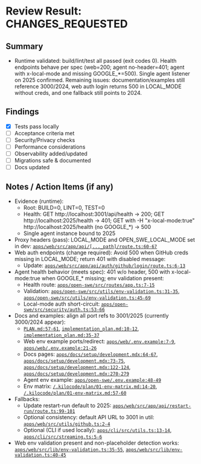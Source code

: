 # Review Result: CHANGES_REQUESTED

## Summary
- Runtime validated: build/lint/test all passed (exit codes 0). Health endpoints behave per spec (web=200; agent no-header=401; agent with x-local-mode and missing GOOGLE_*=500). Single agent listener on 2025 confirmed. Remaining issues: documentation/examples still reference 3000/2024, web auth login returns 500 in LOCAL_MODE without creds, and one fallback still points to 2024.

## Findings
- [x] Tests pass locally
- [ ] Acceptance criteria met
- [ ] Security/Privacy checks
- [ ] Performance considerations
- [ ] Observability added/updated
- [ ] Migrations safe & documented
- [ ] Docs updated

## Notes / Action Items (if any)
- Evidence (runtime):
  - Root: BUILD=0, LINT=0, TEST=0
  - Health: GET http://localhost:3001/api/health → 200; GET http://localhost:2025/health → 401; GET with -H "x-local-mode:true" http://localhost:2025/health (no GOOGLE_*) → 500
  - Single agent instance bound to 2025
- Proxy headers (pass): LOCAL_MODE and OPEN_SWE_LOCAL_MODE set in dev: [`apps/web/src/app/api/[..._path]/route.ts:60-67`](./apps/web/src/app/api/[..._path]/route.ts:60)
- Web auth endpoints (change required): Avoid 500 when GitHub creds missing in LOCAL_MODE; return 401 with disabled message:
  - Update: [`apps/web/src/app/api/auth/github/login/route.ts:6-13`](./apps/web/src/app/api/auth/github/login/route.ts:6)
- Agent health behavior (meets spec): 401 w/o header, 500 with x-local-mode:true when GOOGLE_* missing; env validation present:
  - Health route: [`apps/open-swe/src/routes/app.ts:7-15`](./apps/open-swe/src/routes/app.ts:7)
  - Validation: [`apps/open-swe/src/utils/env-validation.ts:31-35`](./apps/open-swe/src/utils/env-validation.ts:31), [`apps/open-swe/src/utils/env-validation.ts:45-69`](./apps/open-swe/src/utils/env-validation.ts:45)
  - Local-mode auth short-circuit: [`apps/open-swe/src/security/auth.ts:53-66`](./apps/open-swe/src/security/auth.ts:53)
- Docs and examples: align all port refs to 3001/2025 (currently 3000/2024 appear):
  - [`PLAN.md:57-61`](./PLAN.md:57), [`implementation_plan.md:10-12`](./implementation_plan.md:10), [`implementation_plan.md:35-37`](./implementation_plan.md:35)
  - Web env example ports/redirect: [`apps/web/.env.example:7-9`](./apps/web/.env.example:7), [`apps/web/.env.example:21-26`](./apps/web/.env.example:21)
  - Docs pages: [`apps/docs/setup/development.mdx:64-67`](./apps/docs/setup/development.mdx:64), [`apps/docs/setup/development.mdx:73-75`](./apps/docs/setup/development.mdx:73), [`apps/docs/setup/development.mdx:122-124`](./apps/docs/setup/development.mdx:122), [`apps/docs/setup/development.mdx:270-279`](./apps/docs/setup/development.mdx:270)
  - Agent env example: [`apps/open-swe/.env.example:48-49`](./apps/open-swe/.env.example:48)
  - Env matrix: [`/.kilocode/plan/01-env-matrix.md:14-20`](./.kilocode/plan/01-env-matrix.md:14), [`/.kilocode/plan/01-env-matrix.md:57-60`](./.kilocode/plan/01-env-matrix.md:57)
- Fallbacks:
  - Update restart-run default to 2025: [`apps/web/src/app/api/restart-run/route.ts:99-101`](./apps/web/src/app/api/restart-run/route.ts:99)
  - Optional consistency: default API URL to 3001 in util: [`apps/web/src/utils/github.ts:2-4`](./apps/web/src/utils/github.ts:2)
  - Optional (CLI if used locally): [`apps/cli/src/utils.ts:13-14`](./apps/cli/src/utils.ts:13), [`apps/cli/src/streaming.ts:5-6`](./apps/cli/src/streaming.ts:5)
- Web env validation present and non-placeholder detection works: [`apps/web/src/lib/env-validation.ts:35-55`](./apps/web/src/lib/env-validation.ts:35), [`apps/web/src/lib/env-validation.ts:40-45`](./apps/web/src/lib/env-validation.ts:40)